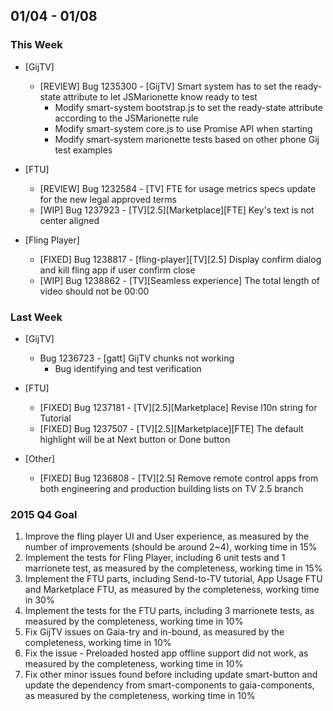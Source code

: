 ## 01/04 - 01/08 ##

### This Week ###

* [GijTV]

  - [REVIEW] Bug 1235300 - [GijTV] Smart system has to set the ready-state attribute to let JSMarionette know ready to test
     - Modify smart-system bootstrap.js to set the ready-state attribute according to the JSMarionette rule
     - Modify smart-system core.js to use Promise API when starting
     - Modify smart-system marionette tests based on other phone Gij test examples

* [FTU]

  - [REVIEW] Bug 1232584 - [TV] FTE for usage metrics specs update for the new legal approved terms
  - [WIP] Bug 1237923 - [TV][2.5][Marketplace][FTE] Key's text is not center aligned

* [Fling Player]

  - [FIXED] Bug 1238817 - [fling-player][TV][2.5] Display confirm dialog and kill fling app if user confirm close
  - [WIP] Bug 1238862 - [TV][Seamless experience] The total length of video should not be 00:00


### Last Week ###
* [GijTV]
  - Bug 1236723 - [gatt] GijTV chunks not working
    - Bug identifying and test verification

* [FTU]

  - [FIXED] Bug 1237181 - [TV][2.5][Marketplace] Revise l10n string for Tutorial
  - [FIXED] Bug 1237507 - [TV][2.5][Marketplace][FTE] The default highlight will be at Next button or Done button

* [Other]

  - [FIXED] Bug 1236808 - [TV][2.5] Remove remote control apps from both engineering and production building lists on TV 2.5 branch

### 2015 Q4 Goal ###
1. Improve the fling player UI and User experience, as measured by the number of improvements (should be around 2~4), working time in 15%
2. Implement the tests for Fling Player, including 6 unit tests and 1 marrionete test, as measured by the completeness, working time in 15%
3. Implement the FTU parts, including Send-to-TV tutorial, App Usage FTU and Marketplace FTU, as measured by the completeness, working time in 30%
4. Implement the tests for the FTU parts, including 3 marrionete tests, as measured by the completeness, working time in 10%
5. Fix GijTV issues on Gaia-try and in-bound, as measured by the completeness, working time in 10%
6. Fix the issue - Preloaded hosted app offline support did not work, as measured by the completeness, working time in 10%
7. Fix other minor issues found before including update smart-button and update the dependency from smart-components to gaia-components, as measured by the completeness, working time in 10%